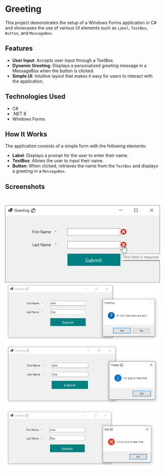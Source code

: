 # Greeting

This project demonstrates the setup of a Windows Forms application in C# and showcases the use of various UI elements such as `Label`, `TextBox`, `Button`, and `MessageBox`.

## Features

- **User Input**: Accepts user input through a TextBox.
- **Dynamic Greeting**: Displays a personalized greeting message in a MessageBox when the button is clicked.
- **Simple UI**: Intuitive layout that makes it easy for users to interact with the application.


## Technologies Used
* C#
* .NET 8
* Windows Forms

## How It Works
The application consists of a simple form with the following elements:
- **Label**: Displays a prompt for the user to enter their name.
- **TextBox**: Allows the user to input their name.
- **Button**: When clicked, retrieves the name from the `TextBox` and displays a greeting in a `MessageBox`.


## Screenshots

<br/>
<p align="center">
  <img src="./assets/01.png" alt="Greeting"/>
  <img src="./assets/02.png" alt="Greeting"/>
  <img src="./assets/03.png" alt="Greeting"/>
  <img src="./assets/04.png" alt="Greeting"/>
</p>

